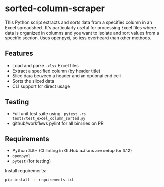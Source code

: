 # sorted-column-scraper
This Python script extracts and sorts data from a specified column in an Excel spreadsheet. It's particularly useful for processing Excel files where data is organized in columns and you want to isolate and sort values from a specific section.  Uses openpyxl, so less overheard than other methods.

## Features

- Load and parse `.xlsx` Excel files
- Extract a specified column (by header title)
- Slice data between a header and an optional end cell
- Sorts the sliced data
- CLI support for direct usage

## Testing
- Full unit test suite using ` pytest -rs tests/test_excel_column_sorted.py`
- github/workflows pylint for all binaries on PR

## Requirements

- Python 3.8+ (CI linting in GitHub actions are setup for 3.12)
- `openpyxl`
- `pytest` (for testing)

Install requirements:

```bash
pip install -r requirements.txt
